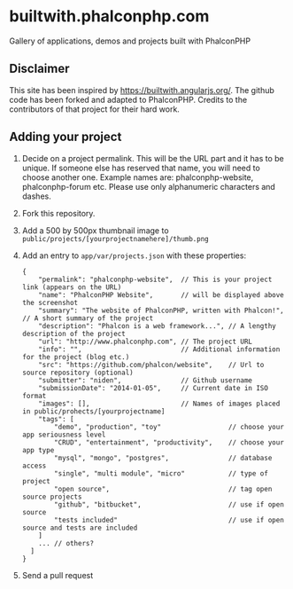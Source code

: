 <a name="submit"></a>
# builtwith.phalconphp.com

Gallery of applications, demos and projects built with PhalconPHP

Disclaimer
----------
This site has been inspired by https://builtwith.angularjs.org/. The github
code has been forked and adapted to PhalconPHP. Credits to the contributors of
that project for their hard work.

Adding your project
----------------------
1.  Decide on a project permalink. This will be the URL part and it has to be
unique. If someone else has reserved that name, you will need to choose another
one. Example names are: phalconphp-website, phalconphp-forum etc. Please use
only alphanumeric characters and dashes.
2.  Fork this repository.
3.  Add a 500 by 500px thumbnail image to `public/projects/[yourprojectnamehere]/thumb.png`
4.  Add an entry to `app/var/projects.json` with these properties:

        {
            "permalink": "phalconphp-website",  // This is your project link (appears on the URL)
            "name": "PhalconPHP Website",       // will be displayed above the screenshot
            "summary": "The website of PhalconPHP, written with Phalcon!", // A short summary of the project
            "description": "Phalcon is a web framework...", // A lengthy description of the project
            "url": "http://www.phalconphp.com", // The project URL
            "info": "",                         // Additional information for the project (blog etc.)
            "src": "https://github.com/phalcon/website",    // Url to source repository (optional)
            "submitter": "niden",               // Github username
            "submissionDate": "2014-01-05",     // Current date in ISO format
            "images": [],                       // Names of images placed in public/prohects/[yourprojectname]
            "tags": [
                "demo", "production", "toy"                 // choose your app seriousness level
                "CRUD", "entertainment", "productivity",    // choose your app type
                "mysql", "mongo", "postgres",               // database access
                "single", "multi module", "micro"           // type of project
                "open source",                              // tag open source projects
                "github", "bitbucket",                      // use if open source
                "tests included"                            // use if open source and tests are included
            ]
            ... // others?
          ]
        }
5.  Send a pull request